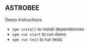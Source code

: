 ## ASTROBEE

Demo Instructions
- `npm install` to install dependencies
- `npm run start` to run demo
- `npm run test` to run tests
